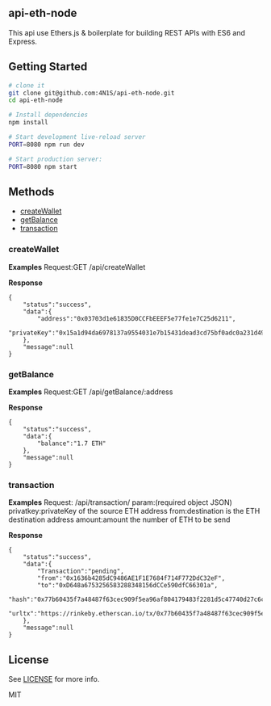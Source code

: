 ## api-eth-node

This api use Ethers.js & boilerplate for building REST APIs with ES6 and Express.


## Getting Started

```sh
# clone it
git clone git@github.com:4N1S/api-eth-node.git
cd api-eth-node

# Install dependencies
npm install

# Start development live-reload server
PORT=8080 npm run dev

# Start production server:
PORT=8080 npm start
```

## Methods

* [createWallet](#createWallet)
* [getBalance](#getBalance)
* [transaction](#transaction)

### createWallet

**Examples**
Request:GET
    /api/createWallet

**Response**

```javasctipt
{
	"status":"success",
	"data":{
		"address":"0x03703d1e61835D0CCFbEEEF5e77fe1e7C25d6211",
		"privateKey":"0x15a1d94da6978137a9554031e7b15431dead3cd75bf0adc0a231d496e3924084"
	},
	"message":null
}
```

### getBalance

**Examples**
Request:GET
    /api/getBalance/:address

**Response**

```javasctipt
{
	"status":"success",
	"data":{
		"balance":"1.7 ETH"
	},
	"message":null
}
```

### transaction

**Examples**
Request:
    /api/transaction/
    param:(required object JSON)
    privatkey:privateKey of the source ETH address
    from:destination is the ETH destination address
    amount:amount the number of ETH to be send


**Response**

```javasctipt
{
	"status":"success",
	"data":{
		"Transaction":"pending",
		"from":"0x1636b4285dC9486AE1F1E7684f714F772DdC32eF",
		"to":"0xD648a6753256583288348156dCCe590dfC66301a",
		"hash":"0x77b60435f7a48487f63cec909f5ea96af804179483f2281d5c47740d27c6c051",
		"urltx":"https://rinkeby.etherscan.io/tx/0x77b60435f7a48487f63cec909f5ea96af804179483f2281d5c47740d27c6c051"
	},
	"message":null
}
```


## License

See [LICENSE](LICENSE) for more info.

MIT
